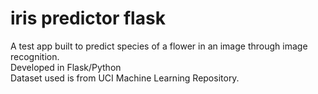 # iris predictor flask
A test app built to predict species of a flower in an image through image recognition.
</br>Developed in Flask/Python
</br>Dataset used is from UCI Machine Learning Repository.
